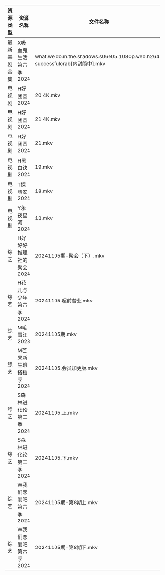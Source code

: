 | 资源类型   | 资源名称           | 文件名称                                                                     | 分享链接                                      | 更新时间                |
| ------ | -------------- | ------------------------------------------------------------------------ | ----------------------------------------- | ------------------- |
| 最新美剧合集 | X吸血鬼生活第六季2024  | what.we.do.in.the.shadows.s06e05.1080p.web.h264-successfulcrab[内封简中].mkv | https://www.alipan.com/s/gCDx2TKjkNi      | 2024-11-05 18:06:52 |
| 电视剧    | H好团圆2024       | 20 4K.mkv                                                                | https://www.alipan.com/s/d2bHdxmufLL      | 2024-11-05 00:05:29 |
| 电视剧    | H好团圆2024       | 21 4K.mkv                                                                | https://www.alipan.com/s/d2bHdxmufLL      | 2024-11-05 00:05:29 |
| 电视剧    | H好团圆2024       | 21.mkv                                                                   | https://www.alipan.com/s/d2bHdxmufLL      | 2024-11-05 00:05:29 |
| 电视剧    | H黑白诀2024       | 19.mkv                                                                   | https://www.alipan.com/s/6z8TkkXMQkW      | 2024-11-05 14:05:46 |
| 电视剧    | T探晴安2024       | 18.mkv                                                                   | https://www.alipan.com/s/BScPfWednTi      | 2024-11-05 14:06:48 |
| 电视剧    | Y永夜星河2024      | 12.mkv                                                                   | https://www.alipan.com/s/torupuzCfzz      | 2024-11-05 19:54:04 |
| 综艺     | H好好好推理社的聚会2024 | 20241105期-聚会（下）.mkv                                                      | https://www.alipan.com/s/UcyxCgWuFCU      | 2024-11-05 14:07:25 |
| 综艺     | H花儿与少年第六季2024  | 20241105.超前营业.mkv                                                        | https://www.alipan.com/s/etrBePtYsJ7      | 2024-11-05 14:07:28 |
| 综艺     | M毛雪汪2023       | 20241105期.mkv                                                            | https://www.aliyundrive.com/s/asPqfgPRqAg | 2024-11-05 14:07:44 |
| 综艺     | M芒果新生班搭档季2024  | 20241105.会员加更版.mkv                                                       | https://www.alipan.com/s/xnGaC7WzgLK      | 2024-11-05 14:07:50 |
| 综艺     | S森林进化论第二季2024  | 20241105.上.mkv                                                           | https://www.alipan.com/s/NTinyQH8gfp      | 2024-11-05 14:08:24 |
| 综艺     | S森林进化论第二季2024  | 20241105.下.mkv                                                           | https://www.alipan.com/s/NTinyQH8gfp      | 2024-11-05 14:08:24 |
| 综艺     | W我们恋爱吧第六季2024  | 20241105期-第8期上.mkv                                                       | https://www.alipan.com/s/t2J6m3nj1EP      | 2024-11-05 14:08:37 |
| 综艺     | W我们恋爱吧第六季2024  | 20241105期-第8期下.mkv                                                       | https://www.alipan.com/s/t2J6m3nj1EP      | 2024-11-05 14:08:36 |
